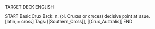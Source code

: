 TARGET DECK
ENGLISH

START
Basic
Crux
Back: n. (pl. Cruxes or cruces) decisive point at issue. [latin, = cross]
Tags: [[Southern_Cross]], [[Crux_Australis]]
END
